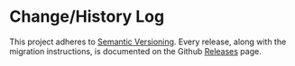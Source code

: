 # Change/History Log

This project adheres to [Semantic Versioning](http://semver.org/).
Every release, along with the migration instructions, is documented on the Github
[Releases](https://github.com/seeden/react-high-order-provider/releases) page.

